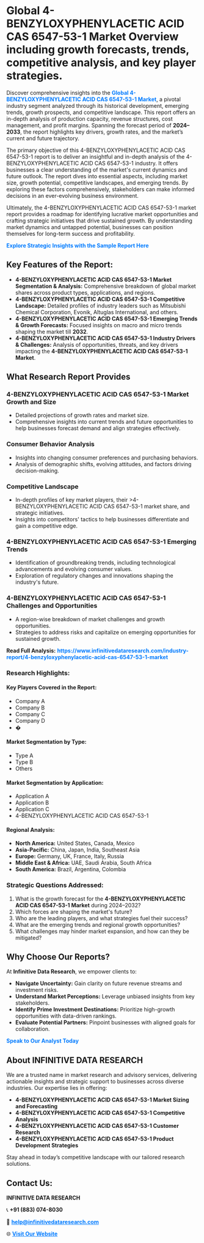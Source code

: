 <h1>Global 4-BENZYLOXYPHENYLACETIC ACID CAS 6547-53-1 Market Overview including growth forecasts, trends, competitive analysis, and key player strategies.</h1>
<p>
Discover comprehensive insights into the 
<a href="https://www.infinitivedataresearch.com/industry-report/4-benzyloxyphenylacetic-acid-cas-6547-53-1-market" rel="dofollow" style="color: #007BFF; text-decoration: none;"><strong>Global 4-BENZYLOXYPHENYLACETIC ACID CAS 6547-53-1 Market</strong></a>, a pivotal industry segment analyzed through its historical development, emerging trends, growth prospects, and competitive landscape. This report offers an in-depth analysis of production capacity, revenue structures, cost management, and profit margins. Spanning the forecast period of <strong>2024–2033</strong>, the report highlights key drivers, growth rates, and the market’s current and future trajectory.
</p>
<p>
The primary objective of this 4-BENZYLOXYPHENYLACETIC ACID CAS 6547-53-1 report is to deliver an insightful and in-depth analysis of the 4-BENZYLOXYPHENYLACETIC ACID CAS 6547-53-1 industry. It offers businesses a clear understanding of the market's current dynamics and future outlook. The report dives into essential aspects, including market size, growth potential, competitive landscapes, and emerging trends. By exploring these factors comprehensively, stakeholders can make informed decisions in an ever-evolving business environment.
</p>
<p>
Ultimately, the 4-BENZYLOXYPHENYLACETIC ACID CAS 6547-53-1 market report provides a roadmap for identifying lucrative market opportunities and crafting strategic initiatives that drive sustained growth. By understanding market dynamics and untapped potential, businesses can position themselves for long-term success and profitability.
</p>
<p>
<a href="https://www.infinitivedataresearch.com/request-sample/reportId=112747" style="color: #007BFF; text-decoration: none;"><strong>Explore Strategic Insights with the Sample Report Here</strong></a>
</p>

<h2>Key Features of the Report:</h2>
<ul>
<li><strong>4-BENZYLOXYPHENYLACETIC ACID CAS 6547-53-1 Market Segmentation & Analysis:</strong> Comprehensive breakdown of global market shares across product types, applications, and regions.</li>
<li><strong>4-BENZYLOXYPHENYLACETIC ACID CAS 6547-53-1 Competitive Landscape:</strong> Detailed profiles of industry leaders such as Mitsubishi Chemical Corporation, Evonik, Altuglas International, and others.</li>
<li><strong>4-BENZYLOXYPHENYLACETIC ACID CAS 6547-53-1 Emerging Trends & Growth Forecasts:</strong> Focused insights on macro and micro trends shaping the market till <strong>2032</strong>.</li>
<li><strong>4-BENZYLOXYPHENYLACETIC ACID CAS 6547-53-1 Industry Drivers & Challenges:</strong> Analysis of opportunities, threats, and key drivers impacting the <strong>4-BENZYLOXYPHENYLACETIC ACID CAS 6547-53-1 Market</strong>.</li>
</ul>

<h2>What Research Report Provides</h2>
<h3>4-BENZYLOXYPHENYLACETIC ACID CAS 6547-53-1 Market Growth and Size</h3>
<ul>
<li>Detailed projections of growth rates and market size.</li>
<li>Comprehensive insights into current trends and future opportunities to help businesses forecast demand and align strategies effectively.</li>
</ul>

<h3>Consumer Behavior Analysis</h3>
<ul>
<li>Insights into changing consumer preferences and purchasing behaviors.</li>
<li>Analysis of demographic shifts, evolving attitudes, and factors driving decision-making.</li>
</ul>

<h3>Competitive Landscape</h3>
<ul>
<li>In-depth profiles of key market players, their >4-BENZYLOXYPHENYLACETIC ACID CAS 6547-53-1 market share, and strategic initiatives.</li>
<li>Insights into competitors' tactics to help businesses differentiate and gain a competitive edge.</li>
</ul>

<h3>4-BENZYLOXYPHENYLACETIC ACID CAS 6547-53-1 Emerging Trends</h3>
<ul>
<li>Identification of groundbreaking trends, including technological advancements and evolving consumer values.</li>
<li>Exploration of regulatory changes and innovations shaping the industry's future.</li>
</ul>

<h3>4-BENZYLOXYPHENYLACETIC ACID CAS 6547-53-1 Challenges and Opportunities</h3>
<ul>
<li>A region-wise breakdown of market challenges and growth opportunities.</li>
<li>Strategies to address risks and capitalize on emerging opportunities for sustained growth.</li>
</ul>
<p><strong>Read Full Analysis:</strong> <a href="https://www.infinitivedataresearch.com/industry-report/4-benzyloxyphenylacetic-acid-cas-6547-53-1-market" rel="dofollow" style="color: #007BFF; text-decoration: none;"><strong>https://www.infinitivedataresearch.com/industry-report/4-benzyloxyphenylacetic-acid-cas-6547-53-1-market</strong></a></p>
<h3>Research Highlights:</h3>
<h4>Key Players Covered in the Report:</h4>
<ul><li>Company A</li><li>Company B</li><li>Company C</li><li>Company D</li><li>�</li></ul>
<h4>Market Segmentation by Type:</h4>
<ul><li>Type A</li><li>Type B</li><li>Others</li></ul>
<h4>Market Segmentation by Application:</h4>
<ul><li>Application A</li><li>Application B</li><li>Application C</li><li>4-BENZYLOXYPHENYLACETIC ACID CAS 6547-53-1</li></ul>

<h4>Regional Analysis:</h4>
<ul>
<li><strong>North America:</strong> United States, Canada, Mexico</li>
<li><strong>Asia-Pacific:</strong> China, Japan, India, Southeast Asia</li>
<li><strong>Europe:</strong> Germany, UK, France, Italy, Russia</li>
<li><strong>Middle East & Africa:</strong> UAE, Saudi Arabia, South Africa</li>
<li><strong>South America:</strong> Brazil, Argentina, Colombia</li>
</ul>

<h3>Strategic Questions Addressed:</h3>
<ol>
<li>What is the growth forecast for the <strong>4-BENZYLOXYPHENYLACETIC ACID CAS 6547-53-1 Market</strong> during 2024–2032?</li>
<li>Which forces are shaping the market's future?</li>
<li>Who are the leading players, and what strategies fuel their success?</li>
<li>What are the emerging trends and regional growth opportunities?</li>
<li>What challenges may hinder market expansion, and how can they be mitigated?</li>
</ol>

<h2>Why Choose Our Reports?</h2>
<p>At <strong>Infinitive Data Research</strong>, we empower clients to:</p>
<ul>
<li><strong>Navigate Uncertainty:</strong> Gain clarity on future revenue streams and investment risks.</li>
<li><strong>Understand Market Perceptions:</strong> Leverage unbiased insights from key stakeholders.</li>
<li><strong>Identify Prime Investment Destinations:</strong> Prioritize high-growth opportunities with data-driven rankings.</li>
<li><strong>Evaluate Potential Partners:</strong> Pinpoint businesses with aligned goals for collaboration.</li>
</ul>
<p><a href="https://www.infinitivedataresearch.com/industry-report/4-benzyloxyphenylacetic-acid-cas-6547-53-1-market" rel="dofollow" style="color: #007BFF; text-decoration: none;"><strong>Speak to Our Analyst Today</strong></a></p>

<h2>About INFINITIVE DATA RESEARCH</h2>
<p>We are a trusted name in market research and advisory services, delivering actionable insights and strategic support to businesses across diverse industries. Our expertise lies in offering:</p>
<ul>
<li><strong>4-BENZYLOXYPHENYLACETIC ACID CAS 6547-53-1 Market Sizing and Forecasting</strong></li>
<li><strong>4-BENZYLOXYPHENYLACETIC ACID CAS 6547-53-1 Competitive Analysis</strong></li>
<li><strong>4-BENZYLOXYPHENYLACETIC ACID CAS 6547-53-1 Customer Research</strong></li>
<li><strong>4-BENZYLOXYPHENYLACETIC ACID CAS 6547-53-1 Product Development Strategies</strong></li>
</ul>
<p>Stay ahead in today’s competitive landscape with our tailored research solutions.</p>

<h2>Contact Us:</h2>
<p><strong>INFINITIVE DATA RESEARCH</strong></p>
<p>📞 <strong>+91 (883) 074-8030</strong></p>
<p>📧 <strong><a href="mailto:help@infinitivedataresearch.com" style="color: #007BFF;">help@infinitivedataresearch.com</a></strong></p>
<p>🌐 <strong><a href="https://www.infinitivedataresearch.com" rel="dofollow" style="color: #007BFF;">Visit Our Website</a></strong></p>